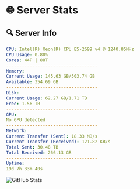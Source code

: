# 🌐 Server Stats
## 🔍 Server Info
```yaml
CPU: Intel(R) Xeon(R) CPU E5-2699 v4 @ 1240.85MHz
CPU Usage: 0.80%
Cores: 44P | 88T
-----------------------------------
Memory:
Current Usage: 145.63 GB/503.74 GB
Available: 354.69 GB
-----------------------------------
Disk:
Current Usage: 62.27 GB/1.71 TB
Free: 1.56 TB
-----------------------------------
GPU:
No GPU detected
-----------------------------------
Network:
Current Transfer (Sent): 18.33 MB/s
Current Transfer (Received): 121.82 KB/s
Total Sent: 30.48 TB
Total Received: 266.13 GB
-----------------------------------
Uptime:
19d 7h 33m 40s
```
![GitHub Stats](https://img.shields.io/badge/Updated-2025-03-27_04:56:29-blue)